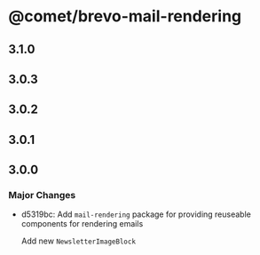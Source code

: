 # @comet/brevo-mail-rendering

## 3.1.0

## 3.0.3

## 3.0.2

## 3.0.1

## 3.0.0

### Major Changes

-   d5319bc: Add `mail-rendering` package for providing reuseable components for rendering emails

    Add new `NewsletterImageBlock`

